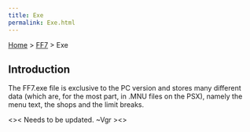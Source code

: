 ```yaml
---
title: Exe
permalink: Exe.html
---
```


[Home](../Main%20Page.md) > [FF7](../FF7.md) > Exe

## Introduction

The FF7.exe file is exclusive to the PC version and stores many
different data (which are, for the most part, in .MNU files on the PSX),
namely the menu text, the shops and the limit breaks.

&lt;&gt;&lt; Needs to be updated. \~Vgr &gt;&lt;&gt;
